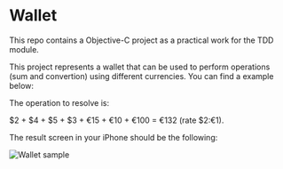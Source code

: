 # Wallet

This repo contains a Objective-C project as a practical work for the TDD module.

This project represents a wallet that can be used to perform operations (sum and convertion) using different currencies. You can find a example below:

The operation to resolve is:

$2 + $4 + $5 + $3 + €15 + €10 + €100 = €132 (rate $2:€1).

The result screen in your iPhone should be the following:

![ Wallet sample](http://i.imgur.com/xxKgpx0.png?1)

